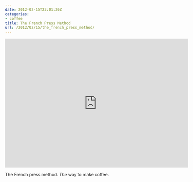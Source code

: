 ```yaml
---
date: 2012-02-15T23:01:26Z
categories:
- coffee
title: The French Press Method
url: /2012/02/15/the_french_press_method/
---
```


<iframe src="http://player.vimeo.com/video/18524628?title=0&amp;byline=0&amp;portrait=0" width="600" height="425" frameborder="0" webkitAllowFullScreen mozallowfullscreen allowFullScreen></iframe>

The French press method. *The* way to make coffee.
